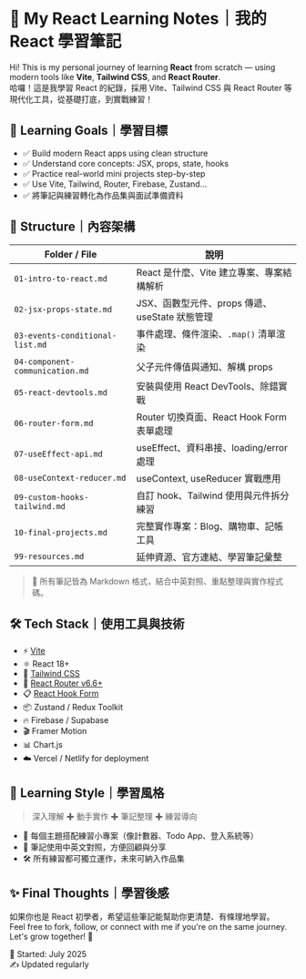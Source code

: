 # 🚀 My React Learning Notes｜我的 React 學習筆記

Hi! This is my personal journey of learning **React** from scratch — using modern tools like **Vite**, **Tailwind CSS**, and **React Router**.  
哈囉！這是我學習 React 的紀錄，採用 Vite、Tailwind CSS 與 React Router 等現代化工具，從基礎打底，到實戰練習！



## 📘 Learning Goals｜學習目標

- ✅ Build modern React apps using clean structure  
- ✅ Understand core concepts: JSX, props, state, hooks  
- ✅ Practice real-world mini projects step-by-step  
- ✅ Use Vite, Tailwind, Router, Firebase, Zustand...  
- ✅ 將筆記與練習轉化為作品集與面試準備資料



## 📂 Structure｜內容架構

| Folder / File | 說明 |
|---------------|------|
| `01-intro-to-react.md` | React 是什麼、Vite 建立專案、專案結構解析 |
| `02-jsx-props-state.md` | JSX、函數型元件、props 傳遞、useState 狀態管理 |
| `03-events-conditional-list.md` | 事件處理、條件渲染、`.map()` 清單渲染 |
| `04-component-communication.md` | 父子元件傳值與通知、解構 props |
| `05-react-devtools.md` | 安裝與使用 React DevTools、除錯實戰 |
| `06-router-form.md` | Router 切換頁面、React Hook Form 表單處理 |
| `07-useEffect-api.md` | useEffect、資料串接、loading/error 處理 |
| `08-useContext-reducer.md` | useContext, useReducer 實戰應用 |
| `09-custom-hooks-tailwind.md` | 自訂 hook、Tailwind 使用與元件拆分練習 |
| `10-final-projects.md` | 完整實作專案：Blog、購物車、記帳工具 |
| `99-resources.md` | 延伸資源、官方連結、學習筆記彙整 |

> 📌 所有筆記皆為 Markdown 格式，結合中英對照、重點整理與實作程式碼。



## 🛠️ Tech Stack｜使用工具與技術

- ⚡️ [Vite](https://vitejs.dev/)
- ⚛️ React 18+
- 🎨 [Tailwind CSS](https://tailwindcss.com/)
- 🧭 [React Router v6.6+](https://reactrouter.com/en/main)
- 📋 [React Hook Form](https://react-hook-form.com/)
- 📦 Zustand / Redux Toolkit
- 🔥 Firebase / Supabase
- 🎬 Framer Motion
- 📊 Chart.js
- ☁️ Vercel / Netlify for deployment



## 🧠 Learning Style｜學習風格

> 深入理解 ✚ 動手實作 ✚ 筆記整理 ✚ 練習導向

- 🧩 每個主題搭配練習小專案（像計數器、Todo App、登入系統等）
- 📘 筆記使用中英文對照，方便回顧與分享
- 🛠️ 所有練習都可獨立運作，未來可納入作品集



## ✨ Final Thoughts｜學習後感

如果你也是 React 初學者，希望這些筆記能幫助你更清楚、有條理地學習。  
Feel free to fork, follow, or connect with me if you're on the same journey. Let's grow together! 🌱



📅 Started: July 2025  
✍️ Updated regularly  
